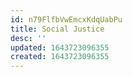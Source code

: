 ```yaml
---
id: n79FlfbVwEmcxKdqUabPu
title: Social Justice
desc: ''
updated: 1643723096355
created: 1643723096355
---
```


